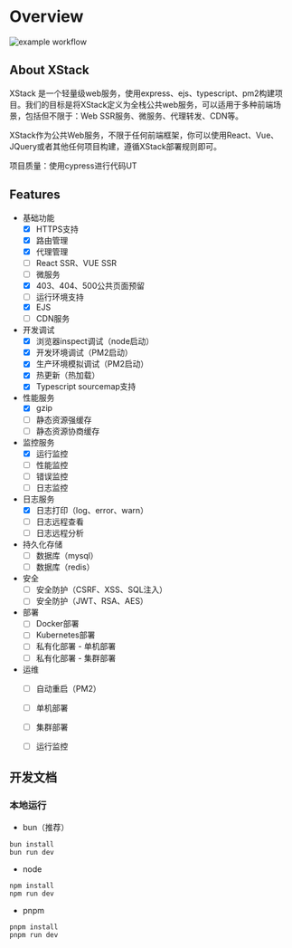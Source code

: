 # Overview

![example workflow](https://github.com/github/docs/actions/workflows/main.yml/badge.svg)

## About XStack

XStack 是一个轻量级web服务，使用express、ejs、typescript、pm2构建项目。我们的目标是将XStack定义为全栈公共web服务，可以适用于多种前端场景，包括但不限于：Web SSR服务、微服务、代理转发、CDN等。

XStack作为公共Web服务，不限于任何前端框架，你可以使用React、Vue、JQuery或者其他任何项目构建，遵循XStack部署规则即可。

项目质量：使用cypress进行代码UT


## Features

- 基础功能
  - [x] HTTPS支持
  - [x] 路由管理
  - [x] 代理管理
  - [ ] React SSR、VUE SSR
  - [ ] 微服务
  - [x] 403、404、500公共页面预留
  - [ ] 运行环境支持
  - [x] EJS
  - [ ] CDN服务
- 开发调试
  - [x] 浏览器inspect调试（node启动）
  - [x] 开发环境调试（PM2启动）
  - [x] 生产环境模拟调试（PM2启动）
  - [x] 热更新（热加载）
  - [x] Typescript sourcemap支持
- 性能服务
  - [x] gzip
  - [ ] 静态资源强缓存
  - [ ] 静态资源协商缓存
- 监控服务
  - [x] 运行监控
  - [ ] 性能监控
  - [ ] 错误监控
  - [ ] 日志监控
- 日志服务
  - [x] 日志打印（log、error、warn）
  - [ ] 日志远程查看
  - [ ] 日志远程分析
- 持久化存储
  - [ ] 数据库（mysql）
  - [ ] 数据库（redis）
- 安全
  - [ ] 安全防护（CSRF、XSS、SQL注入）
  - [ ] 安全防护（JWT、RSA、AES）
- 部署
  - [ ] Docker部署
  - [ ] Kubernetes部署
  - [ ] 私有化部署 - 单机部署
  - [ ] 私有化部署 - 集群部署
- 运维
  - [ ] 自动重启（PM2）
  - [ ] 单机部署
  - [ ] 集群部署
  - [ ] 运行监控


## 开发文档

### 本地运行

- bun（推荐）

```
bun install
bun run dev
```

- node

```
npm install
npm run dev
```

- pnpm

```
pnpm install
pnpm run dev
```

